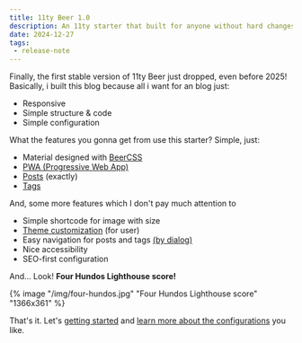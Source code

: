 ```yaml
---
title: 11ty Beer 1.0
description: An 11ty starter that built for anyone without hard changes.
date: 2024-12-27
tags:
 - release-note
---
```


Finally, the first stable version of 11ty Beer just dropped, even before 2025!  
Basically, i built this blog because all i want for an blog just:

- Responsive
- Simple structure & code
- Simple configuration

What the features you gonna get from use this starter? Simple, just:
- Material designed with [BeerCSS](https://github.com/beercss/beercss)
- [PWA (Progressive Web App)](https://en.wikipedia.org/wiki/Progressive_web_app)
- [Posts](https://11ty-beer.vercel.app/posts/) (exactly)
- [Tags](https://11ty-beer.vercel.app/tags/)

And, some more features which I don't pay much attention to

- Simple shortcode for image with size
- [Theme customization](https://www.beercss.com/#colors) (for user)
- Easy navigation for posts and tags [(by dialog)](https://www.beercss.com/#dialogs)
- Nice accessibility
- SEO-first configuration

And... Look! **Four Hundos Lighthouse score!**

{% image "/img/four-hundos.jpg" "Four Hundos Lighthouse score" "1366x361" %}

That's it. Let's [getting started](/posts/getting-started/) and [learn more about the configurations](/posts/configuration/) you like.